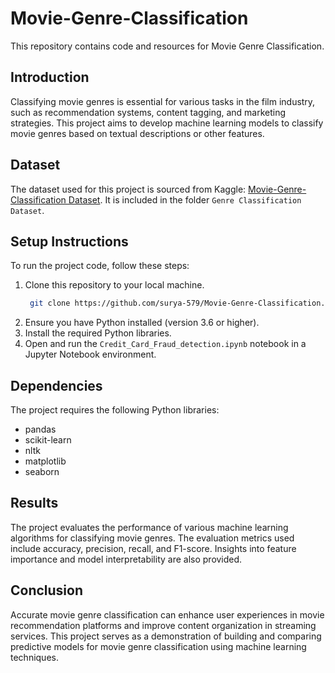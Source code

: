 # Movie-Genre-Classification

This repository contains code and resources for Movie Genre Classification.

## Introduction

Classifying movie genres is essential for various tasks in the film industry, such as recommendation systems, content tagging, and marketing strategies. This project aims to develop machine learning models to classify movie genres based on textual descriptions or other features.

## Dataset

The dataset used for this project is sourced from Kaggle: [Movie-Genre-Classification Dataset](https://www.kaggle.com/datasets/hijest/genre-classification-dataset-imdb).
It is included in the folder `Genre Classification Dataset`.

## Setup Instructions

To run the project code, follow these steps:

1. Clone this repository to your local machine.
   ```bash
    git clone https://github.com/surya-579/Movie-Genre-Classification.git
    ```
2. Ensure you have Python installed (version 3.6 or higher).
3. Install the required Python libraries.
4. Open and run the `Credit_Card_Fraud_detection.ipynb` notebook in a Jupyter Notebook environment.

## Dependencies

The project requires the following Python libraries:

- pandas
- scikit-learn
- nltk
- matplotlib
- seaborn

## Results

The project evaluates the performance of various machine learning algorithms for classifying movie genres. The evaluation metrics used include accuracy, precision, recall, and F1-score. Insights into feature importance and model interpretability are also provided.

## Conclusion

Accurate movie genre classification can enhance user experiences in movie recommendation platforms and improve content organization in streaming services. This project serves as a demonstration of building and comparing predictive models for movie genre classification using machine learning techniques.

